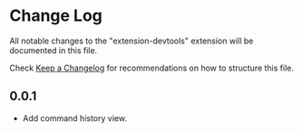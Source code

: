 # Change Log

All notable changes to the "extension-devtools" extension will be documented in this file.

Check [Keep a Changelog](http://keepachangelog.com/) for recommendations on how to structure this file.


## 0.0.1
- Add command history view.